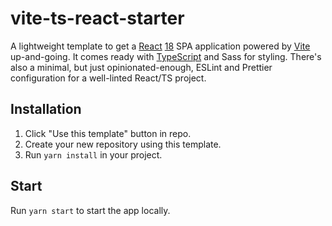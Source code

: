 # vite-ts-react-starter

A lightweight template to get a [React](https://reactjs.org/) [18](https://github.com/facebook/react/blob/main/CHANGELOG.md#1820-june-14-2022) SPA application powered by [Vite](https://vitejs.dev/) up-and-going. It comes ready with [TypeScript](https://www.typescriptlang.org/) and Sass for styling. There's also a minimal, but just opinionated-enough, ESLint and Prettier configuration for a well-linted React/TS project.

## Installation

1. Click "Use this template" button in repo.
2. Create your new repository using this template.
3. Run `yarn install` in your project.

## Start

Run `yarn start` to start the app locally.
